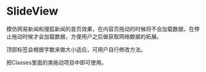 SlideView
=========

模仿网易新闻和搜狐新闻的首页效果，在内容页拖动的时候将不会加载数据，在停止拖动时候才会加载数据，方便用户之后做获取网络数据的拓展。

顶部标签会根据字数来做大小适应，可用户自行修改方法。

把Classes里面的类拖动项目中即可使用。